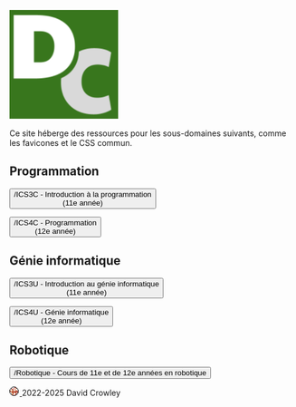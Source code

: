 <div class="code-compare">

<div markdown="1">

![David Crowley](./android-chrome-192x192.png)

</div>

<div markdown="1" style="align-self: center;">

Ce site héberge des ressources pour les sous-domaines suivants, comme les favicones et le CSS commun.

</div>

</div>

<div class="tile-box">

<div markdown="1">

## Programmation

<button onclick="window.location.href='./ICS3C'"> /ICS3C - Introduction à la programmation<br>(11e année)</button>

<button onclick="window.location.href='./ICS4C'"> /ICS4C - Programmation<br>(12e année) </button>

</div>

<div markdown="1">

## Génie informatique

<button onclick="window.location.href='./ICS3U'"> /ICS3U - Introduction au génie informatique<br>(11e année) </button>

<button onclick="window.location.href='./ICS4U'"> /ICS4U - Génie informatique<br>(12e année) </button>

</div>

<div markdown="1">

## Robotique

<button onclick="window.location.href='./Robotique'"> /Robotique - Cours de 11e et de 12e années en robotique </button>

</div>

</div>

<footer>
  <p>
    <a href="./pages/bbc/landing">
      <img 
        src="./assets/img/shotokan-tiger-16px-orange.png" 
        alt="" 
        style="display:inline;padding:0;margin-right:2px"
      >
    </a>
    2022-2025 David Crowley
  </p>
</footer>

